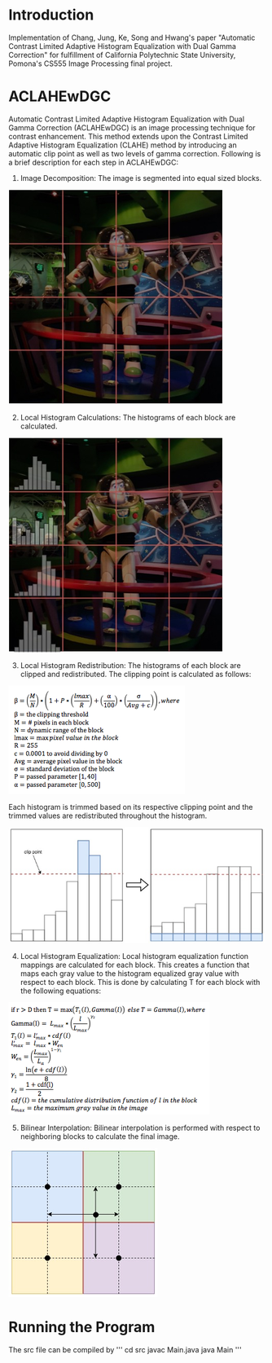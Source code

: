 # Introduction 
Implementation of Chang, Jung, Ke, Song and Hwang's paper "Automatic Contrast Limited Adaptive Histogram Equalization with Dual Gamma Correction" for fulfillment of California Polytechnic State University, Pomona's CS555 Image Processing final project.

# ACLAHEwDGC
Automatic Contrast Limited Adaptive Histogram Equalization with Dual Gamma Correction (ACLAHEwDGC) is an image processing technique for contrast enhancement. This method extends upon the Contrast Limited Adaptive Histogram Equalization (CLAHE) method by introducing an automatic clip point as well as two levels of gamma correction. Following is a brief description for each step in ACLAHEwDGC:
1) Image Decomposition: The image is segmented into equal sized blocks.

![alt text](https://github.com/jrlepere/ACLAHEwDGC/blob/master/imgs/Buzz_Cut.jpg)

2) Local Histogram Calculations: The histograms of each block are calculated.

![alt text](https://github.com/jrlepere/ACLAHEwDGC/blob/master/imgs/Buzz_Cut_Histo.jpg)

3) Local Histogram Redistribution: The histograms of each block are clipped and redistributed. The clipping point is calculated as follows:

![alt text](https://github.com/jrlepere/ACLAHEwDGC/blob/master/imgs/Clipping_Calculation.png)

Each histogram is trimmed based on its respective clipping point and the trimmed values are redistributed throughout the histogram.

![alt text](https://github.com/jrlepere/ACLAHEwDGC/blob/master/imgs/Cut_Histo.jpg)

4) Local Histogram Equalization: Local histogram equalization function mappings are calculated for each block. This creates a function that maps each gray value to the histogram equalized gray value with respect to each block. This is done by calculating T for each block with the following equations:

![alt text](https://github.com/jrlepere/ACLAHEwDGC/blob/master/imgs/Histo_Equal_Calc.png)

5) Bilinear Interpolation: Bilinear interpolation is performed with respect to neighboring blocks to calculate the final image.

![alt text](https://github.com/jrlepere/ACLAHEwDGC/blob/master/imgs/Bilinear.jpg)

# Running the Program
The src file can be compiled by 
'''
cd src
javac Main.java
java Main
'''

